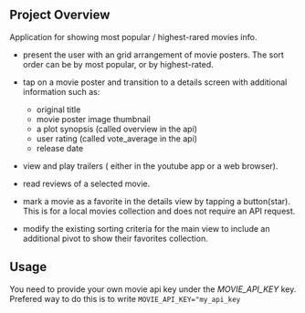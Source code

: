 ## Project Overview

Application for showing most popular / highest-rared movies info.

* present the user with an grid arrangement of movie posters. The sort order can be by most popular, or by highest-rated.
* tap on a movie poster and transition to a details screen with additional information such as:
  * original title
  * movie poster image thumbnail
  * a plot synopsis (called overview in the api)
  * user rating (called vote_average in the api)
  * release date

* view and play trailers ( either in the youtube app or a web browser).
* read reviews of a selected movie.
* mark a movie as a favorite in the details view by tapping a button(star). This is for a local movies collection and does not require an API request.
* modify the existing sorting criteria for the main view to include an additional pivot to show their favorites collection.

## Usage

You need to provide your own movie api key under the _MOVIE_API_KEY_ key. Prefered way to do this is to write ```MOVIE_API_KEY="my_api_key``` 
